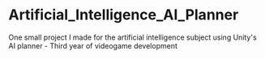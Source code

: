 # Artificial_Intelligence_AI_Planner
One small project I made for the artificial intelligence subject using Unity's AI planner - Third year of videogame development
